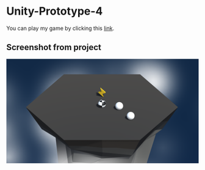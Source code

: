 # Unity-Prototype-4

You can play my game by clicking this [link](https://play.unity.com/mg/other/webgl-builds-402954).

## Screenshot from project 

<img width=1200 src="https://github.com/rahul07bagul/Unity-Prototype-4/blob/main/image/Screenshot%202024-04-27%20193809.png" alt="bench">


